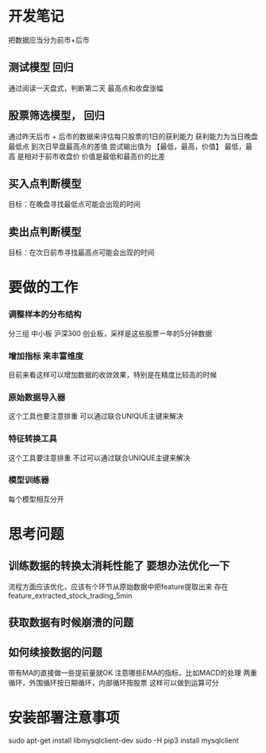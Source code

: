 # 开发笔记

把数据应当分为前市+后市

## 测试模型 回归
通过阅读一天盘式，判断第二天 最高点和收盘涨幅

## 股票筛选模型， 回归
通过昨天后市 + 后市的数据来评估每只股票的1日的获利能力
获利能力为当日晚盘最低点 到次日早盘最高点的差值
尝试输出值为 【最低，最高，价值】
最低，最高 是相对于前市收盘价
价值是最低和最高价的比差

## 买入点判断模型
目标：在晚盘寻找最低点可能会出现的时间

## 卖出点判断模型
目标：在次日前市寻找最高点可能会出现的时间

# 要做的工作

### 调整样本的分布结构
分三组 中小板  沪深300  创业板，采样是这些股票一年的5分钟数据

### 增加指标 来丰富维度
目前来看这样可以增加数据的收敛效果，特别是在精度比较高的时候

### 原始数据导入器
这个工具也要注意排重
可以通过联合UNIQUE主键来解决

### 特征转换工具
这个工具要注意排重
不过可以通过联合UNIQUE主键来解决

### 模型训练器 
每个模型相互分开

# 思考问题

## 训练数据的转换太消耗性能了 要想办法优化一下 
流程方面应该优化，应该有个环节从原始数据中把feature提取出来 存在
feature_extracted_stock_trading_5min

## 获取数据有时候崩溃的问题

## 如何续接数据的问题
带有MA的直接做一些提前量就OK
注意哪些EMA的指标，比如MACD的处理
两重循环，外围循环按日期循环，内部循环按股票
这样可以做到运算可分

# 安装部署注意事项

sudo apt-get install libmysqlclient-dev
sudo -H pip3 install mysqlclient
